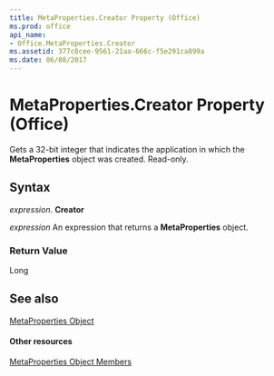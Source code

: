 ```yaml
---
title: MetaProperties.Creator Property (Office)
ms.prod: office
api_name:
- Office.MetaProperties.Creator
ms.assetid: 377c8cee-9561-21aa-666c-f5e291ca899a
ms.date: 06/08/2017
---
```



# MetaProperties.Creator Property (Office)

Gets a 32-bit integer that indicates the application in which the  **MetaProperties** object was created. Read-only.


## Syntax

 _expression_. **Creator**

 _expression_ An expression that returns a **MetaProperties** object.


### Return Value

Long


## See also


[MetaProperties Object](metaproperties-object-office.md)
#### Other resources


[MetaProperties Object Members](metaproperties-members-office.md)

